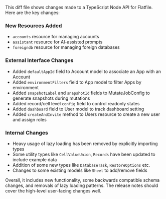 This diff file shows changes made to a TypeScript Node API for Flatfile. Here are the key changes:

### New Resources Added
- `accounts` resource for managing accounts
- `assistant` resource for AI-assisted prompts
- `foreigndb` resource for managing foreign databases

### External Interface Changes
- Added `defaultAppId` field to Account model to associate an App with an Account
- Added `environmentFilters` field to App model to filter Apps by environment
- Added `snapshotLabel` and `snapshotId` fields to MutateJobConfig to generate snapshots during mutations
- Added record/cell level `config` field to control readonly states
- Added `dashboard` field to User model to track dashboard setting
- Added `createAndInvite` method to Users resource to create a new user and assign roles

### Internal Changes
- Heavy usage of lazy loading has been removed by explicitly importing types
- Some utility types like `CellValueUnion`, `Records` have been updated to include example data
- Addition of some new types like `DatabaseTask`, `RestoreOptions` etc.
- Changes to some existing models like `Sheet` to add/remove fields

Overall, it includes new functionality, some backwards compatible schema changes, and removals of lazy loading patterns. The release notes should cover the high-level user-facing changes well.